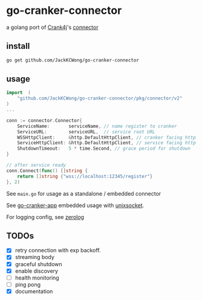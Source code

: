 # go-cranker-connector

a golang port of [Crank4j](https://github.com/danielflower/crank4j)'s [connector](https://github.com/danielflower/crank4j/tree/master/crank4j-connector-embedded)


## install

```bash
go get github.com/JackKCWong/go-cranker-connector
```


## usage

```go
import	(
	"github.com/JackKCWong/go-cranker-connector/pkg/connector/v2"
)
...

conn := connector.Connector{
    ServiceName:       serviceName, // name register to cranker
    ServiceURL:        serviceURL,  // service root URL
    WSSHttpClient:     &http.DefaultHttpClient, // cranker facing http client, used for websocket connection
    ServiceHttpClient: &http.DefaultHttpClient, // service facing http client, used for servicing request/response
    ShutdownTimeout:   5 * time.Second, // grace period for shutdown 
}

// after service ready
conn.Connect(func() []string {
	return []string {"wss://localhost:12345/register"}
}, 2)
```

See `main.go` for usage as a standalone / embedded connector

See [go-cranker-app](https://github.com/JackKCWong/go-cranker-app) embedded usage with [unixsocket](https://en.wikipedia.org/wiki/Unix_domain_socket).

For logging config, see [zerolog](https://github.com/rs/zerolog)


## TODOs

- [x] retry connection with exp backoff.
- [x] streaming body
- [x] graceful shutdown
- [x] enable discovery
- [ ] health monitoring
- [ ] ping pong
- [x] documentation
